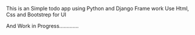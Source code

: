 This is an Simple todo app using Python and Django Frame work 
Use Html, Css and Bootstrep for UI



And Work in Progress.............
